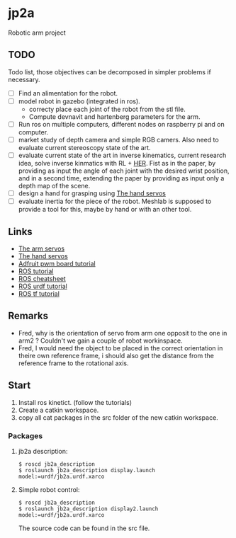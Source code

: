 # jp2a
Robotic arm project

## TODO
Todo list, those objectives can be decomposed in simpler problems if necessary.
* [ ] Find an alimentation for the robot.
* [ ] model robot in gazebo (integrated in ros).
  - correcty place each joint of the robot from the stl file.
  - Compute devnavit and hartenberg parameters for the arm.
* [ ] Run ros on multiple computers, different nodes on raspberry pi and on computer.
* [ ] market study of depth camera and simple RGB camers. Also need to evaluate current stereoscopy state of the art.
* [ ] evaluate current state of the art in inverse kinematics, current research idea, solve inverse kinmatics with RL + [HER](https://arxiv.org/abs/1707.01495). Fist as in the paper, by providing as input the angle of each joint with the desired wrist position, and in a second time, extending the paper by providing as input only a depth map of the scene.
* [ ] design a hand for grasping using [The hand servos][1]
* [ ] evaluate inertia for the piece of the robot. Meshlab is supposed to provide a tool for this, maybe by hand or with an other tool.
## Links

- [The arm servos](https://www.amazon.fr/dp/B0716V3WNH/ref=pe_3044141_185740131_TE_item)
- [The hand servos][1]
- [Adfruit pwm board tutorial](https://learn.adafruit.com/adafruit-16-channel-servo-driver-with-raspberry-pi/overview)
- [ROS tutorial](http://wiki.ros.org/ROS/Tutorials)
- [ROS cheatsheet](https://github.com/ros/cheatsheet/releases)
- [ROS urdf tutorial](https://github.com/ros/urdf_tutorial)
- [ROS tf tutorial](http://wiki.ros.org/tf/Tutorials)

[1]: https://www.amazon.fr/dp/B07KQC5R4H/ref=pe_3044141_185740131_TE_item

## Remarks

- Fred, why is the orientation of servo from arm one opposit to the one in arm2 ? Couldn't we gain a couple of robot workinspace.
- Fred, I would need the object to be placed in the correct orientation in theire own reference frame, i should also get the distance from the reference frame to the rotational axis. 

## Start

1. Install ros kinetict. (follow the tutorials)
2. Create a catkin workspace.
3. copy all cat packages in the src folder of the new catkin workspace.

### Packages

1. jb2a description:
	```
	$ roscd jb2a_description
	$ roslaunch jb2a_description display.launch model:=urdf/jb2a.urdf.xarco
	```
2. Simple robot control:
	```
	$ roscd jb2a_description
	$ roslaunch jb2a_description display2.launch model:=urdf/jb2a.urdf.xarco
	```
   The source code can be found in the src file.


